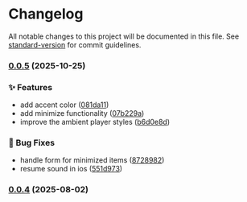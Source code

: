 # Changelog

All notable changes to this project will be documented in this file. See [standard-version](https://github.com/conventional-changelog/standard-version) for commit guidelines.

### [0.0.5](https://github.com/awwwsm/haus/compare/v0.0.4...v0.0.5) (2025-10-25)


### ✨ Features

* add accent color ([081da11](https://github.com/awwwsm/haus/commit/081da119cf17205d2d8ab594854e8a30bfaefe87))
* add minimize functionality ([07b229a](https://github.com/awwwsm/haus/commit/07b229a6ec7fe6faf1aa0094adfa0813b50a4914))
* improve the ambient player styles ([b6d0e8d](https://github.com/awwwsm/haus/commit/b6d0e8daaad973491c42b8983257427be8d7a8da))


### 🐛 Bug Fixes

* handle form for minimized items ([8728982](https://github.com/awwwsm/haus/commit/8728982ea4ba1a11cae709aeefdf39f352112da4))
* resume sound in ios ([551d973](https://github.com/awwwsm/haus/commit/551d973e3e7102bb6be77cc16ed894b57609da1a))

### [0.0.4](https://github.com/remvze/haus/compare/v0.0.3...v0.0.4) (2025-08-02)
